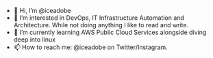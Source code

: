 - 👋 Hi, I’m @iceadobe
- 👀 I’m interested in DevOps, IT Infrastructure Automation and Architecture.
      While not doing anything I like to read and write. 
- 🌱 I’m currently learning AWS Public Cloud Services alongside diving deep into linux
- 📫 How to reach me: @iceadobe on Twitter/Instagram.
<!--- - 💞️ I’m looking to collaborate on --->

<!---
iceadobe/iceadobe is a ✨ special ✨ repository because its `README.md` (this file) appears on your GitHub profile.
You can click the Preview link to take a look at your changes.
--->
